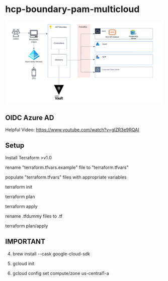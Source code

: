 # hcp-boundary-pam-multicloud

![HCP Boundary](./assets/Boundary_Diagram_HCP_Workers.png)


## OIDC Azure AD
Helpful Video: https://www.youtube.com/watch?v=glZR3e9RQAI

## Setup
Install Terraform >v1.0

rename "terraform.tfvars.example" file to "terraform.tfvars"

populate "terraform.tfvars" files with appropriate variables

terraform init

terraform plan

terraform apply

rename .tfdummy files to .tf

terraform plan/apply

## IMPORTANT

4) brew install --cask google-cloud-sdk

5) gcloud init

6) gcloud config set compute/zone us-central1-a